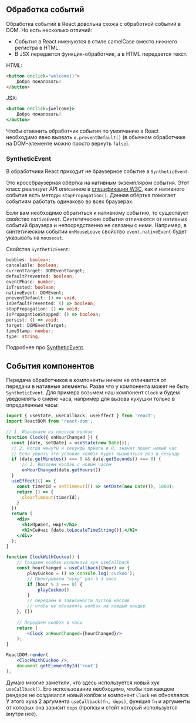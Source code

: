 ## Обработка событий
Обработка событий в React довольна схожа с обработкой событий в DOM.
Но есть несколько отличий:
* События в React именуются в стиле camelCase вместо нижнего регистра в HTML.
* В JSX передается функция-обработчик, а в HTML передается текст.

HTML:
```html
<button onclick="welcome()">
    Добро пожаловать!
</button>
```
JSX:
```jsx
<button onClick={welcome}>
    Добро пожаловать!
</button>
```
Чтобы отменить обработчик события по умолчанию в React необходимо явно вызвать
`e.preventDefault()` (в обычном обработчике на DOM-элементе можно просто вернуть `false`).
### SyntheticEvent
В обработчики React приходит не браузерное событие а `SyntheticEvent`.

Это кроссбраузерная обёртка на нативным экземпляром события.
Этот класс реализует API описанное в [спецификации W3C](https://www.w3.org/TR/DOM-Level-3-Events/),
как и нативного события есть методы `stopPropagation()`.
Данная обёртка помогает событиям работать одинаково во всех браузерах.

Если вам необходимо обратиться к нативному событию, то существует свойство `nativeEvent`.
Синтетические события отличаются от нативных событий браузера и непосредственно не связаны с ними.
Например, в синтетическом событии `onMouseLeave` свойство `event.nativeEvent` будет указывать
на `mouseout`.

Свойства `SyntheticEvent`:
```ts
bubbles: boolean;
cancelable: boolean;
currentTarget: DOMEventTarget;
defaultPrevented: boolean;
eventPhase: number;
isTrusted: boolean;
nativeEvent: DOMEvent;
preventDefault: () => void;
isDefaultPrevented: () => boolean;
stopPropagation: () => void;
isPropagationStopped: () => boolean;
persist: () => void;
target: DOMEventTarget;
timeStamp: number;
type: string;
```
Подробнее про [SyntheticEvent](https://ru.reactjs.org/docs/events.html).

## События компонентов
Передача обработчиков в компоненты ничем не отличается от передачи в нативные элементы.
Разве что у компонента может не быть `SyntheticEvent`.
Для примера возьмем наш компонент `Clock` и будем уведомлять о смене часа, например для
вызова кукушки только в определенные часы:
```jsx
import { useState, useCallback, useEffect } from 'react';
import ReactDOM from 'react-dom';

// 1. Извлекаем из пропсов колбэк
function Clock({ onHourChanged }) {
  const [date, setDate] = useState(new Date());
  // 2. Когда минуты и секунды пришли в 0, значит пошел новый час
  // Если убрать это условие колбэк будет вызываться раз в секунду
  if (date.getMinutes() === 0 && date.getSeconds() === 0) {
      // 3. Вызовем колбэк с новым часом
      onHourChanged(date.getHours())
  }
  useEffect(() => {
    const timerId = setTimeout(() => setDate(new Date()), 1000);
    return () => {
      clearTimeout(timerId);
    }
  })
  return (
    <div>
      <h1>Привет, мир!</h1>
      <h2>Сейчас {date.toLocaleTimeString()}.</h2>
    </div>
  );
}

function ClockWithCuckoo() {
    // Создаем колбэк используя хук useCallback
    const hourChanged = useCallback((hour) => {
        playCuckoo = () => console.log('cuckoo');
        // Проигрываем "куку" раз в 3 часа
        if (hour % 3 === 0) {
            playCuckoo()
        }
        // передаем в зависимости пустой массив
        // чтобы не обновлять колбэк на каждый рендер
    }, [])
    
    // Передаем колбэк в часы
    return (
        <Clock onHourChanged={hourChanged}/>
    );
}

ReactDOM.render(
    <ClockWithCuckoo />,
    document.getElementById('root')
);
```
Думаю многие заметили, что здесь используется новый хук `useCallback()`.
Его использование необходимо, чтобы при каждом рендере не создавался новый колбэк и
компонент `Clock` не обновлялся.
У этого хука 2 аргумента `useCallback(fn, deps)`, функция `fn` и аргументы от которых она
зависит `deps` (пропсы и стейт который используется внутри нее).
